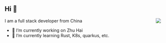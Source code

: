 ## Hi 👋
<img src="https://github-readme-stats.vercel.app/api?username=ZacksTsang&hide=contribs,prs&show_icons=true&include_all_commits=true&count_private=true&theme=dark" align="right">

I am a full stack developer from China

- 🔭 I’m currently working on Zhu Hai
- 🌱 I’m currently learning Rust, K8s, quarkus, etc.



